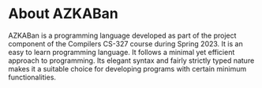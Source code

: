 # About AZKABan
AZKABan is a programming language developed as part of the project component of the Compilers CS-327 course during Spring 2023. It is an easy to learn programming language. It follows a minimal yet efficient approach to programming. Its elegant syntax and fairly strictly typed nature makes it a suitable choice for developing programs with certain minimum functionalities.
